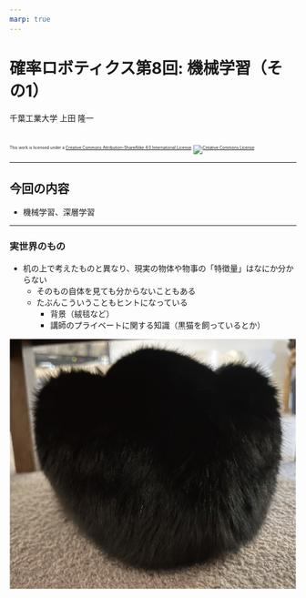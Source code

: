 ```yaml
---
marp: true
---
```


<!-- footer: 確率ロボティクス第8回 -->

# 確率ロボティクス第8回: 機械学習（その1）

千葉工業大学 上田 隆一

<br />

<p style="font-size:50%">
This work is licensed under a <a rel="license" href="http://creativecommons.org/licenses/by-sa/4.0/">Creative Commons Attribution-ShareAlike 4.0 International License</a>.
<a rel="license" href="http://creativecommons.org/licenses/by-sa/4.0/">
<img alt="Creative Commons License" style="border-width:0" src="https://i.creativecommons.org/l/by-sa/4.0/88x31.png" /></a>
</p>

---

<!-- paginate: true -->

## 今回の内容

- 機械学習、深層学習

---

### 実世界のもの

- 机の上で考えたものと異なり、現実の物体や物事の「特徴量」はなにか分からない
    - そのもの自体を見ても分からないこともある
    - たぶんこういうこともヒントになっている
        - 背景（絨毯など）
        - 講師のプライベートに関する知識（黒猫を飼っているとか）

![bg right:30% 95%](./figs/cat_back.png)
